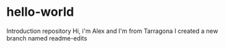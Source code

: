 # hello-world
Introduction repository
Hi, i'm Alex and I'm from Tarragona
I created a new branch named readme-edits
